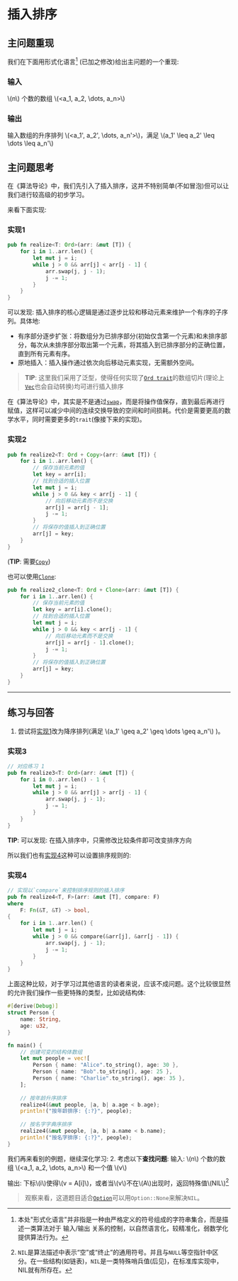 # 插入排序
## 主问题重现
我们在下面用形式化语言[^note1] (已加之修改)给出主问题的一个重现:
### 输入
\\(n\\) 个数的数组 \\(<a_1, a_2, \dots, a_n>\\)
### 输出
输入数组的升序排列 \\(<a_1', a_2', \dots, a_n'>\\)，满足 \\(a_1' \leq a_2' \leq \dots \leq a_n'\\)
## 主问题思考
在《算法导论》中，我们先引入了插入排序，这并不特别简单(不如冒泡)但可以让我们进行较高级的初步学习。

来看下面实现:
### 实现1
```rs
pub fn realize<T: Ord>(arr: &mut [T]) {
    for i in 1..arr.len() {
        let mut j = i;
        while j > 0 && arr[j] < arr[j - 1] {
            arr.swap(j, j - 1);
            j -= 1;
        }
    }
}
```
可以发现: 插入排序的核心逻辑是通过逐步比较和移动元素来维护一个有序的子序列。具体地:
- 有序部分逐步扩张：将数组分为已排序部分(初始仅含第一个元素)和未排序部分，每次从未排序部分取出第一个元素，将其插入到已排序部分的正确位置，直到所有元素有序。
- 原地插入：插入操作通过依次向后移动元素实现，无需额外空间。
> **TIP**: 这里我们采用了泛型，使得任何实现了[`Ord trait`](https://rustwiki.org/zh-CN/std/cmp/trait.Ord.html)的数组切片(理论上[`Vec`](https://rustwiki.org/zh-CN/std/vec/struct.Vec.html)也会自动转换)均可进行插入排序

在《算法导论》中，其实是不是通过[`swap`](https://rustwiki.org/zh-CN/std/primitive.slice.html#method.swap)，而是将操作值保存，直到最后再进行赋值，这样可以减少中间的连续交换导致的空间和时间损耗。代价是需要更高的数学水平，同时需要更多的`trait`(像接下来的实现)。
### 实现2
```rs
pub fn realize2<T: Ord + Copy>(arr: &mut [T]) {
    for i in 1..arr.len() {
        // 保存当前元素的值
        let key = arr[i];
        // 找到合适的插入位置
        let mut j = i;
        while j > 0 && key < arr[j - 1] {
            // 向后移动元素而不是交换
            arr[j] = arr[j - 1];
            j -= 1;
        }
        // 将保存的值插入到正确位置
        arr[j] = key;
    }
}
```
(**TIP**: 需要[`Copy`](https://rustwiki.org/zh-CN/std/marker/trait.Copy.html))

也可以使用[`Clone`](https://rustwiki.org/zh-CN/std/clone/trait.Clone.html):
```rs
pub fn realize2_clone<T: Ord + Clone>(arr: &mut [T]) {
    for i in 1..arr.len() {
        // 保存当前元素的值
        let key = arr[i].clone();
        // 找到合适的插入位置
        let mut j = i;
        while j > 0 && key < arr[j - 1] {
            // 向后移动元素而不是交换
            arr[j] = arr[j - 1].clone();
            j -= 1;
        }
        // 将保存的值插入到正确位置
        arr[j] = key;
    }
}
```
---
## 练习与回答
1. 尝试将[实现1](#实现1)改为降序排列(满足 \\(a_1' \geq a_2' \geq \dots \geq a_n'\\) )。
### 实现3
```rs
// 对应练习 1
pub fn realize3<T: Ord>(arr: &mut [T]) {
    for i in 0..arr.len() - 1 {
        let mut j = i;
        while j > 0 && arr[j] > arr[j - 1] {
            arr.swap(j, j - 1);
            j -= 1;
        }
    }
}
```
**TIP**: 可以发现: 在插入排序中，只需修改比较条件即可改变排序方向

所以我们也有[实现4](#实现4)这种可以设置排序规则的:
### 实现4
```rs
// 实现以`compare`来控制排序规则的插入排序
pub fn realize4<T, F>(arr: &mut [T], compare: F)
where
    F: Fn(&T, &T) -> bool,
{
    for i in 1..arr.len() {
        let mut j = i;
        while j > 0 && compare(&arr[j], &arr[j - 1]) {
            arr.swap(j, j - 1);
            j -= 1;
        }
    }
}
```
上面这种比较，对于学习过其他语言的读者来说，应该不成问题。这个比较很显然的允许我们操作一些更特殊的类型，比如说结构体:
```rs
#[derive(Debug)]
struct Person {
    name: String,
    age: u32,
}

fn main() {
    // 创建可变的结构体数组
    let mut people = vec![
        Person { name: "Alice".to_string(), age: 30 },
        Person { name: "Bob".to_string(), age: 25 },
        Person { name: "Charlie".to_string(), age: 35 },
    ];
    
    // 按年龄升序排序
    realize4(&mut people, |a, b| a.age < b.age);
    println!("按年龄排序: {:?}", people);
    
    // 按名字字典序排序
    realize4(&mut people, |a, b| a.name < b.name);
    println!("按名字排序: {:?}", people);
}
```
我们再来看别的例题，继续深化学习:
2. 考虑以下**查找问题**:
输入: \\(n\\) 个数的数组 \\(<a_1, a_2, \dots, a_n>\\) 和一个值 \\(v\\)

输出: 下标\\(i\\)使得\\(v = A[i]\\)，或者当\\(v\\)不在\\(A\\)出现时，返回特殊值\\(NIL\\)[^note2]

> 观察来看，这道题目适合[`Option`](https://rustwiki.org/zh-CN/std/option/enum.Option.html)可以用`Option::None`来解决`NIL`。

[^note1]: 本处"形式化语言"并非指是一种由严格定义的符号组成的字符串集合，而是描述一类算法对于 输入/输出 关系的控制，以自然语言化，较精准化，弱数学化提供算法行为。

[^note2]: `NIL`是算法描述中表示“空”或“终止”的通用符号。并且与`NULL`等空指针中区分。在一些结构(如链表)，`NIL`是一类特殊哨兵值(后见)，在标准库实现中，NIL就有所存在。
